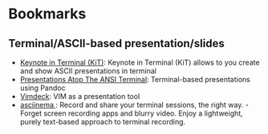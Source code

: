 # Bookmarks

## Terminal/ASCII-based presentation/slides

* [Keynote in Terminal (KiT)](https://github.com/ghaiklor/kittik): Keynote in Terminal (KiT) allows to you create and show ASCII presentations in terminal
* [Presentations Atop The ANSI Terminal](https://github.com/jaspervdj/patat): Terminal-based presentations using Pandoc
* [Vimdeck](https://github.com/tybenz/vimdeck): VIM as a presentation tool
* [asciinema ](https://asciinema.org/): Record and share your terminal sessions, the right way. - Forget screen recording apps and blurry video. Enjoy a lightweight, purely text-based approach to terminal recording.
